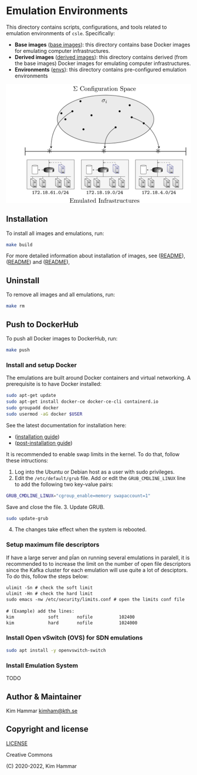 # Emulation Environments

This directory contains scripts, configurations, and tools related to emulation environments of `csle`. Specifically:

- **Base images** ([base images](./base_images)): this directory contains base Docker images for emulating computer infrastructures.
- **Derived images** ([derived images](./derived_images)): this directory contains derived (from the base images) Docker images for emulating computer infrastructures.
- **Environments** ([envs](./envs)): this directory contains pre-configured emulation environments

<p align="center">
<img src="docs/config_space.png" width="600">
</p>

## Installation
To install all images and emulations, run:
```bash
make build
```

For more detailed information about installation of images, see ([README](./base_images/README.MD)),
([README](./derived_images/README.MD)) and ([README](./envs/README.md)),

## Uninstall

To remove all images and all emulations, run: 
```bash
make rm
```

## Push to DockerHub
To push all Docker images to DockerHub, run:

```bash
make push
```

### Install and setup Docker

The emulations are built around Docker containers and virtual networking. 
A prerequisite is to have Docker installed:

```bash
sudo apt-get update
sudo apt-get install docker-ce docker-ce-cli containerd.io
sudo groupadd docker
sudo usermod -aG docker $USER
```

See the latest documentation for installation here: 

- ([installation guide](https://docs.docker.com/engine/install/ubuntu/))
- ([post-installation guide](https://docs.docker.com/engine/install/linux-postinstall/))

It is recommended to enable swap limits in the kernel. To do that, follow these intructions:
1. Log into the Ubuntu or Debian host as a user with sudo privileges.
2. Edit the `/etc/default/grub` file. Add or edit the `GRUB_CMDLINE_LINUX` line to add the following two key-value pairs:
```bash
GRUB_CMDLINE_LINUX="cgroup_enable=memory swapaccount=1"
```
Save and close the file.
3. Update GRUB.
```bash
sudo update-grub
```
4. The changes take effect when the system is rebooted.

### Setup maximum file descriptors
If have a large server and pĺan on running several emulations in paralell, it is recommended to to increase 
the limit on the number of open file descriptors since the Kafka cluster for each emulation will use quite 
a lot of desciptors. To do this, follow the steps below:
```
ulimit -Sn # check the soft limit
ulimit -Hn # check the hard limit
sudo emacs -nw /etc/security/limits.conf # open the limits conf file

# (Example) add the lines:
kim             soft       nofile          102400
kim             hard       nofile          1024000
```

### Install Open vSwitch (OVS)  for SDN emulations
```bash
sudo apt install -y openvswitch-switch
```

### Install Emulation System

TODO

## Author & Maintainer

Kim Hammar <kimham@kth.se>

## Copyright and license

[LICENSE](../LICENSE.md)

Creative Commons

(C) 2020-2022, Kim Hammar